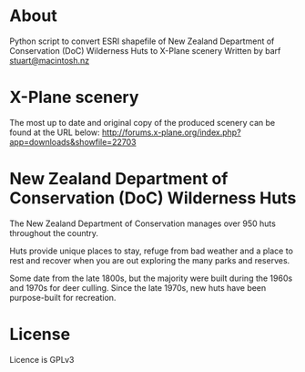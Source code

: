 # About
Python script to convert ESRI shapefile of New Zealand Department of Conservation (DoC) Wilderness Huts to X-Plane scenery
Written by barf <stuart@macintosh.nz>

# X-Plane scenery
The most up to date and original copy of the produced scenery can be found at the URL below:
http://forums.x-plane.org/index.php?app=downloads&showfile=22703

# New Zealand Department of Conservation (DoC) Wilderness Huts
The New Zealand Department of Conservation manages over 950 huts throughout the country.
 
Huts provide unique places to stay, refuge from bad weather and a place to rest and recover
when you are out exploring the many parks and reserves.
 
Some date from the late 1800s, but the majority were built during the 1960s and 1970s for deer
culling. Since the late 1970s, new huts have been purpose-built for recreation.

# License
Licence is GPLv3